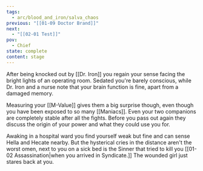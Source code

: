 ```yaml
---
tags:
  - arc/blood_and_iron/salva_chaos
previous: "[[01-09 Doctor Brand]]"
next:
  - "[[02-01 Test]]"
pov:
  - Chief
state: complete
content: stage
---
```

After being knocked out by [[Dr. Iron]] you regain your sense facing the bright lights of an operating room. Sedated you're barely conscious, while Dr. Iron and a nurse note that your brain function is fine, apart from a damaged memory. 

Measuring your [[M-Value]] gives them a big surprise though, even though you have been exposed to so many [[Maniacs]]. Even your two companions are completely stable after all the fights. Before you pass out again they discuss the origin of your power and what they could use you for.

Awaking in a hospital ward you find yourself weak but fine and can sense Hella and Hecate nearby. But the hysterical cries in the distance aren't the worst omen, next to you on a sick bed is the Sinner that tried to kill you [[01-02 Assassination|when you arrived in Syndicate.]] The wounded girl just stares back at you.